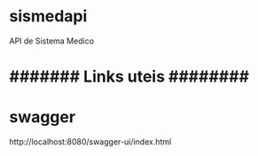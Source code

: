 # sismedapi
 API de Sistema Medico
 
 # ####### Links uteis ######## #

# swagger
 http://localhost:8080/swagger-ui/index.html

